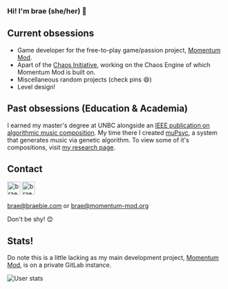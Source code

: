 ### Hi! I'm brae (she/her) 💝

## Current obsessions
- Game developer for the free-to-play game/passion project, [Momentum Mod](https://momentum-mod.org/).
- Apart of the [Chaos Initiative](https://chaosinitiative.com/), working on the Chaos Engine of which Momentum Mod is built on.
- Miscellaneous random projects (check pins 😄)
- Level design!

## Past obsessions (Education & Academia)
I earned my master's degree at UNBC alongside an [IEEE publication on algorithmic music composition](https://ieeexplore.ieee.org/abstract/document/8790099).
My time there I created [muPsyc](https://github.com/braem/muPsyc), a system that generates music via genetic algorithm. 
To view some of it's compositions, visit [my research page](http://braebie.com/research.html).

## Contact
[<img alt="braemie | Twitter" width="30px" src="https://raw.githubusercontent.com/Rush/Font-Awesome-SVG-PNG/master/white/svg/twitter.svg" />](https://twitter.com/braemie) 
[<img alt="braemie | LinkedIn" width="30px" src="https://raw.githubusercontent.com/Rush/Font-Awesome-SVG-PNG/master/white/svg/linkedin.svg" />](https://www.linkedin.com/in/brae-stoltz-382101110/)

brae@braebie.com or brae@momentum-mod.org

Don't be shy! 😊

## Stats!

Do note this is a little lacking as my main development project, [Momentum Mod](https://momentum-mod.org/), is on a private GitLab instance.

![User stats](https://github-readme-stats.vercel.app/api?username=braem&?count_private=true&show_icons=true&theme=tokyonight&border_color=628FDA&border_radius=20&include_all_commits=true&custom_title=brae%27s%20GitHub%20Stats)

<!--
## Pins

![Momentum Mod Pin](https://github-readme-stats.vercel.app/api/pin/?username=momentum-mod&repo=game&layout=compact&show_icons=true&theme=tokyonight&border_color=628FDA&border_radius=20&show_owner=true)
![Momentum Mod Pin](https://github-readme-stats.vercel.app/api/pin/?username=chaosinitiative&repo=Chaos-FGD&layout=compact&show_icons=true&theme=tokyonight&border_color=628FDA&border_radius=20&show_owner=true)
![Momentum Mod Pin](https://github-readme-stats.vercel.app/api/pin/?username=braem&repo=mupsyc&layout=compact&show_icons=true&theme=tokyonight&border_color=628FDA&border_radius=20&show_owner=false)
![Momentum Mod Pin](https://github-readme-stats.vercel.app/api/pin/?username=braem&repo=moodi&layout=compact&show_icons=true&theme=tokyonight&border_color=628FDA&border_radius=20&show_owner=false)
-->
